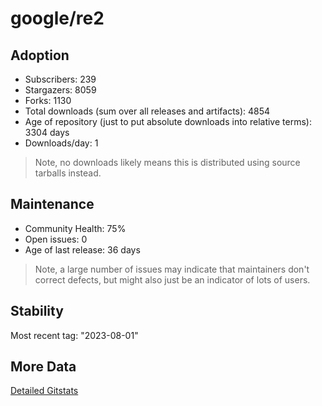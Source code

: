 # google/re2

## Adoption

- Subscribers: 239
- Stargazers: 8059
- Forks: 1130
- Total downloads (sum over all releases and artifacts): 4854
- Age of repository (just to put absolute downloads into relative terms): 3304 days
- Downloads/day: 1

> Note, no downloads likely means this is distributed using source tarballs instead.

## Maintenance

- Community Health: 75%
- Open issues: 0
- Age of last release: 36 days

> Note, a large number of issues may indicate that maintainers don't correct defects, but might also
> just be an indicator of lots of users.

## Stability

Most recent tag: "2023-08-01"

## More Data

[Detailed Gitstats](/bazel-catalog/gitstats/google/re2)

